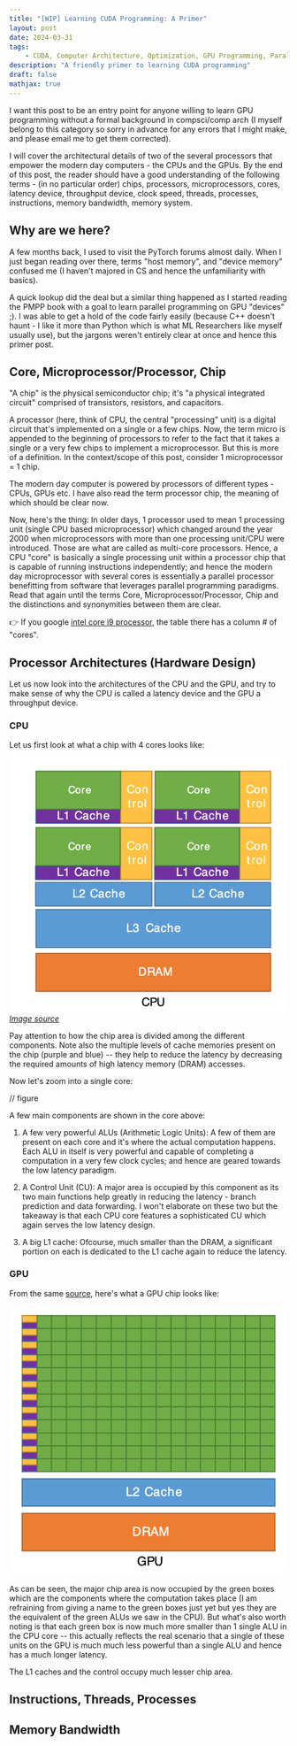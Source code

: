 ```yaml
---
title: "[WIP] Learning CUDA Programming: A Primer"
layout: post
date: 2024-03-31
tags:
    - CUDA, Computer Architecture, Optimization, GPU Programming, Parallel Processing
description: "A friendly primer to learning CUDA programming"
draft: false
mathjax: true
---
```


I want this post to be an entry point for anyone willing to learn GPU programming without a formal background in compsci/comp arch (I myself belong to this category so sorry in advance for any errors that I might make, and please email me to get them corrected). 

I will cover the architectural details of two of the several processors that empower the modern day computers - the CPUs and the GPUs.
By the end of this post, the reader should have a good understanding of the following terms - (in no particular order) chips, processors, microprocessors, cores, latency device, throughput device, clock speed, threads, processes, instructions, memory bandwidth, memory system.

## Why are we here?
A few months back, I used to visit the PyTorch forums almost daily. When I just began reading over there, terms "host memory", and "device memory" confused me (I haven't majored in CS and hence the unfamiliarity with basics).

A quick lookup did the deal but a similar thing happened as I started reading the PMPP book with a goal to learn parallel programming on GPU "devices" ;). I was able to get a hold of the code fairly easily (because C++ doesn't haunt - I like it more than Python which is what ML Researchers like myself usually use), but the jargons weren't entirely clear at once and hence this primer post.

## Core, Microprocessor/Processor, Chip
"A chip" is the physical semiconductor chip; it's "a physical integrated circuit" comprised of transistors, resistors, and capacitors.


A processor (here, think of CPU, the central "processing" unit) is a digital circuit that's implemented on a single or a few chips. Now, the term micro is appended to the beginning of processors to refer to the fact that it takes a single or a very few chips to implement a microprocessor. But this is more of a definition. In the context/scope of this post, consider 1 microprocessor = 1 chip.

The modern day computer is powered by processors of different types - CPUs, GPUs etc. I have also read the term processor chip, the meaning of which should be clear now.

Now, here's the thing: In older days, 1 processor used to mean 1 processing unit (single CPU based microprocessor) which changed around the year 2000 when microprocessors with more than one processing unit/CPU were introduced. Those are what are called as multi-core processors. Hence, a CPU "core" is basically a single processing unit within a processor chip that is capable of running instructions independently; and hence the modern day microprocessor with several cores is essentially a parallel processor benefitting from software that leverages parallel programming paradigms. Read that again until the terms Core, Microprocessor/Processor, Chip and the distinctions and synonymities between them are clear.

👉 If you google [intel core i9 processor](https://www.intel.com/content/www/us/en/products/details/processors/core/i9/products.html), the table there has a column # of "cores".

## Processor Architectures (Hardware Design)
Let us now look into the architectures of the CPU and the GPU, and try to make sense of why the CPU is called a latency device and the GPU a throughput device.

### CPU
Let us first look at what a chip with 4 cores looks like:

![A CPU chip](cpu-chip.png#center)
*[Image source](https://cvw.cac.cornell.edu/gpu-architecture/gpu-characteristics/design)*

Pay attention to how the chip area is divided among the different components. Note also the multiple levels of cache memories present on the chip (purple and blue) -- they help to reduce the latency by decreasing the required amounts of high latency memory (DRAM) accesses.

Now let's zoom into a single core:

// figure

A few main components are shown in the core above:
1. A few very powerful ALUs (Arithmetic Logic Units): A few of them are present on each core and it's where the actual computation happens. Each ALU in itself is very powerful and capable of completing a computation in a very few clock cycles; and hence are geared towards the low latency paradigm.

2. A Control Unit (CU): A major area is occupied by this component as its two main functions help greatly in reducing the latency - branch prediction and data forwarding. I won't elaborate on these two but the takeaway is that each CPU core features a sophisticated CU which again serves the low latency design.

3. A big L1 cache: Ofcourse, much smaller than the DRAM, a significant portion on each is dedicated to the L1 cache again to reduce the latency.

### GPU
From the same [source](https://cvw.cac.cornell.edu/gpu-architecture/gpu-characteristics/design), here's what a GPU chip looks like:

![A GPU chip](gpu-chip.png#center)

As can be seen, the major chip area is now occupied by the green boxes which are the components where the computation takes place (I am refraining from giving a name to the green boxes just yet but yes they are the equivalent of the green ALUs we saw in the CPU). But what's also worth noting is that each green box is now much more smaller than 1 single ALU in the CPU core -- this actually reflects the real scenario that a single of these units on the GPU is much much less powerful than a single ALU and hence has a much longer latency.

The L1 caches and the control occupy much lesser chip area.




## Instructions, Threads, Processes

## Memory Bandwidth


